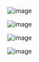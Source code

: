 ![image](https://github.com/EllieValentine/Google/assets/103459256/188e77d9-d019-49d7-bc95-678afc386052)

![image](https://github.com/EllieValentine/Google/assets/103459256/c32a42d6-d78c-49f6-9421-2f93d6caeb09)

![image](https://github.com/EllieValentine/Google/assets/103459256/131f0fdb-8933-4e88-ad15-41acf72243bc)

![image](https://github.com/EllieValentine/Google/assets/103459256/d2c83b4d-b009-45b3-bf39-62c2d6f0a482)












